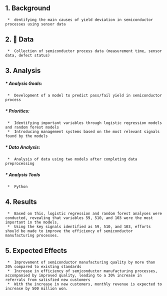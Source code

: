## **1. Background**
     *  dentifying the main causes of yield deviation in semiconductor processes using sensor data
  
## **2.  Data**
     *  Collection of semiconductor process data (measurement time, sensor data, defect status)

## **3. Analysis** 

#####   *  Analysis Goals:
     *  Development of a model to predict pass/fail yield in semiconductor process

#####   *  Priorities:
     *  Identifying important variables through logistic regression models and random forest models
     *  Introducing management systems based on the most relevant signals found by the models 

#####   *  Data Analysis:
     *  Analysis of data using two models after completing data preprocessing
     
#####   *  Analysis Tools
     *  Python

 ## **4. Results**
     *  Based on this, logistic regression and random forest analyses were conducted, revealing that variables 59, 510, and 103 were the most important in the models.
     *  Using the key signals identified as 59, 510, and 103, efforts should be made to improve the efficiency of semiconductor manufacturing processes.

## **5. Expected Effects**
     *  Improvement of semiconductor manufacturing quality by more than 20% compared to existing standards
     *  Increase in efficiency of semiconductor manufacturing processes, accompanied by improved quality, leading to a 30% increase in referrals from satisfied new customers
     *  With the increase in new customers, monthly revenue is expected to increase by 500 million won.
